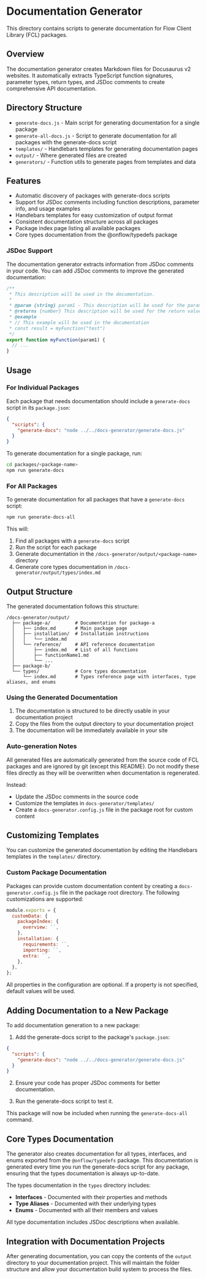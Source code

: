 # Documentation Generator

This directory contains scripts to generate documentation for Flow Client Library (FCL) packages.

## Overview

The documentation generator creates Markdown files for Docusaurus v2 websites. It automatically extracts TypeScript function signatures, parameter types, return types, and JSDoc comments to create comprehensive API documentation.

## Directory Structure

- `generate-docs.js` - Main script for generating documentation for a single package
- `generate-all-docs.js` - Script to generate documentation for all packages with the generate-docs script
- `templates/` - Handlebars templates for generating documentation pages
- `output/` - Where generated files are created
- `generators/` - Function utils to generate pages from templates and data

## Features

- Automatic discovery of packages with generate-docs scripts
- Support for JSDoc comments including function descriptions, parameter info, and usage examples
- Handlebars templates for easy customization of output format
- Consistent documentation structure across all packages
- Package index page listing all available packages
- Core types documentation from the @onflow/typedefs package

### JSDoc Support

The documentation generator extracts information from JSDoc comments in your code. You can add JSDoc comments to improve the generated documentation:

```javascript
/**
 * This description will be used in the documentation.
 * 
 * @param {string} param1 - This description will be used for the parameter
 * @returns {number} This description will be used for the return value
 * @example
 * // This example will be used in the documentation
 * const result = myFunction("test")
 */
export function myFunction(param1) {
  // ...
}
```

## Usage

### For Individual Packages

Each package that needs documentation should include a `generate-docs` script in its `package.json`:

```json
{
  "scripts": {
    "generate-docs": "node ../../docs-generator/generate-docs.js"
  }
}
```

To generate documentation for a single package, run:

```bash
cd packages/<package-name>
npm run generate-docs
```

### For All Packages

To generate documentation for all packages that have a `generate-docs` script:

```bash
npm run generate-docs-all
```

This will:
1. Find all packages with a `generate-docs` script
2. Run the script for each package
3. Generate documentation in the `/docs-generator/output/<package-name>` directory
4. Generate core types documentation in `/docs-generator/output/types/index.md`

## Output Structure

The generated documentation follows this structure:

```
/docs-generator/output/
  ├── package-a/         # Documentation for package-a
  │   ├── index.md       # Main package page
  │   ├── installation/  # Installation instructions
  │   │   └── index.md
  │   └── reference/     # API reference documentation
  │       ├── index.md   # List of all functions
  │       ├── functionName1.md
  │       └── ...
  ├── package-b/
  └── types/             # Core types documentation
      └── index.md       # Types reference page with interfaces, type aliases, and enums
```

### Using the Generated Documentation

1. The documentation is structured to be directly usable in your documentation project
2. Copy the files from the output directory to your documentation project
3. The documentation will be immediately available in your site

### Auto-generation Notes

All generated files are automatically generated from the source code of FCL packages and are ignored by git (except this README).
Do not modify these files directly as they will be overwritten when documentation is regenerated.

Instead:
- Update the JSDoc comments in the source code
- Customize the templates in `docs-generator/templates/`
- Create a `docs-generator.config.js` file in the package root for custom content

## Customizing Templates

You can customize the generated documentation by editing the Handlebars templates in the `templates/` directory.

### Custom Package Documentation

Packages can provide custom documentation content by creating a `docs-generator.config.js` file in the package root directory. The following customizations are supported:

```js
module.exports = {
  customData: {
    packageIndex: {
      overview: ``,
    },
    installation: {
      requirements: ``,
      importing: ``,
      extra: ``,
    },
  },
};
```

All properties in the configuration are optional. If a property is not specified, default values will be used.

## Adding Documentation to a New Package

To add documentation generation to a new package:

1. Add the generate-docs script to the package's `package.json`:

```json
{
  "scripts": {
    "generate-docs": "node ../../docs-generator/generate-docs.js"
  }
}
```

2. Ensure your code has proper JSDoc comments for better documentation.

3. Run the generate-docs script to test it.

This package will now be included when running the `generate-docs-all` command. 

## Core Types Documentation

The generator also creates documentation for all types, interfaces, and enums exported from the `@onflow/typedefs` package. This documentation is generated every time you run the generate-docs script for any package, ensuring that the types documentation is always up-to-date.

The types documentation in the `types` directory includes:

- **Interfaces** - Documented with their properties and methods
- **Type Aliases** - Documented with their underlying types
- **Enums** - Documented with all their members and values

All type documentation includes JSDoc descriptions when available.

## Integration with Documentation Projects

After generating documentation, you can copy the contents of the `output` directory to your documentation project. This will maintain the folder structure and allow your documentation build system to process the files. 